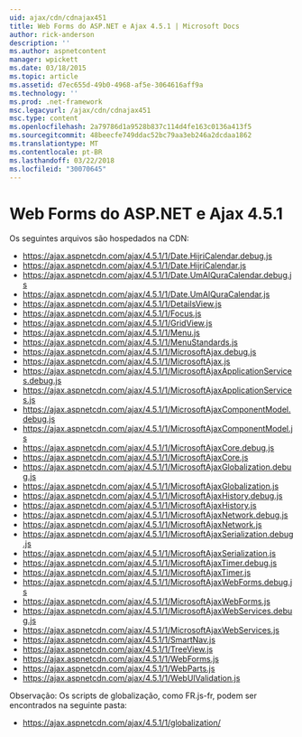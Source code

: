 ```yaml
---
uid: ajax/cdn/cdnajax451
title: Web Forms do ASP.NET e Ajax 4.5.1 | Microsoft Docs
author: rick-anderson
description: ''
ms.author: aspnetcontent
manager: wpickett
ms.date: 03/18/2015
ms.topic: article
ms.assetid: d7ec655d-49b0-4968-af5e-3064616aff9a
ms.technology: ''
ms.prod: .net-framework
msc.legacyurl: /ajax/cdn/cdnajax451
msc.type: content
ms.openlocfilehash: 2a79786d1a9528b837c114d4fe163c0136a413f5
ms.sourcegitcommit: 48beecfe749ddac52bc79aa3eb246a2dcdaa1862
ms.translationtype: MT
ms.contentlocale: pt-BR
ms.lasthandoff: 03/22/2018
ms.locfileid: "30070645"
---
```

<a name="aspnet-web-forms-and-ajax-451"></a>Web Forms do ASP.NET e Ajax 4.5.1
====================
Os seguintes arquivos são hospedados na CDN:

- https://ajax.aspnetcdn.com/ajax/4.5.1/1/Date.HijriCalendar.debug.js
- https://ajax.aspnetcdn.com/ajax/4.5.1/1/Date.HijriCalendar.js
- https://ajax.aspnetcdn.com/ajax/4.5.1/1/Date.UmAlQuraCalendar.debug.js
- https://ajax.aspnetcdn.com/ajax/4.5.1/1/Date.UmAlQuraCalendar.js
- https://ajax.aspnetcdn.com/ajax/4.5.1/1/DetailsView.js
- https://ajax.aspnetcdn.com/ajax/4.5.1/1/Focus.js
- https://ajax.aspnetcdn.com/ajax/4.5.1/1/GridView.js
- https://ajax.aspnetcdn.com/ajax/4.5.1/1/Menu.js
- https://ajax.aspnetcdn.com/ajax/4.5.1/1/MenuStandards.js
- https://ajax.aspnetcdn.com/ajax/4.5.1/1/MicrosoftAjax.debug.js
- https://ajax.aspnetcdn.com/ajax/4.5.1/1/MicrosoftAjax.js
- https://ajax.aspnetcdn.com/ajax/4.5.1/1/MicrosoftAjaxApplicationServices.debug.js
- https://ajax.aspnetcdn.com/ajax/4.5.1/1/MicrosoftAjaxApplicationServices.js
- https://ajax.aspnetcdn.com/ajax/4.5.1/1/MicrosoftAjaxComponentModel.debug.js
- https://ajax.aspnetcdn.com/ajax/4.5.1/1/MicrosoftAjaxComponentModel.js
- https://ajax.aspnetcdn.com/ajax/4.5.1/1/MicrosoftAjaxCore.debug.js
- https://ajax.aspnetcdn.com/ajax/4.5.1/1/MicrosoftAjaxCore.js
- https://ajax.aspnetcdn.com/ajax/4.5.1/1/MicrosoftAjaxGlobalization.debug.js
- https://ajax.aspnetcdn.com/ajax/4.5.1/1/MicrosoftAjaxGlobalization.js
- https://ajax.aspnetcdn.com/ajax/4.5.1/1/MicrosoftAjaxHistory.debug.js
- https://ajax.aspnetcdn.com/ajax/4.5.1/1/MicrosoftAjaxHistory.js
- https://ajax.aspnetcdn.com/ajax/4.5.1/1/MicrosoftAjaxNetwork.debug.js
- https://ajax.aspnetcdn.com/ajax/4.5.1/1/MicrosoftAjaxNetwork.js
- https://ajax.aspnetcdn.com/ajax/4.5.1/1/MicrosoftAjaxSerialization.debug.js
- https://ajax.aspnetcdn.com/ajax/4.5.1/1/MicrosoftAjaxSerialization.js
- https://ajax.aspnetcdn.com/ajax/4.5.1/1/MicrosoftAjaxTimer.debug.js
- https://ajax.aspnetcdn.com/ajax/4.5.1/1/MicrosoftAjaxTimer.js
- https://ajax.aspnetcdn.com/ajax/4.5.1/1/MicrosoftAjaxWebForms.debug.js
- https://ajax.aspnetcdn.com/ajax/4.5.1/1/MicrosoftAjaxWebForms.js
- https://ajax.aspnetcdn.com/ajax/4.5.1/1/MicrosoftAjaxWebServices.debug.js
- https://ajax.aspnetcdn.com/ajax/4.5.1/1/MicrosoftAjaxWebServices.js
- https://ajax.aspnetcdn.com/ajax/4.5.1/1/SmartNav.js
- https://ajax.aspnetcdn.com/ajax/4.5.1/1/TreeView.js
- https://ajax.aspnetcdn.com/ajax/4.5.1/1/WebForms.js
- https://ajax.aspnetcdn.com/ajax/4.5.1/1/WebParts.js
- https://ajax.aspnetcdn.com/ajax/4.5.1/1/WebUIValidation.js

Observação: Os scripts de globalização, como FR.js-fr, podem ser encontrados na seguinte pasta:

- https://ajax.aspnetcdn.com/ajax/4.5.1/1/globalization/
